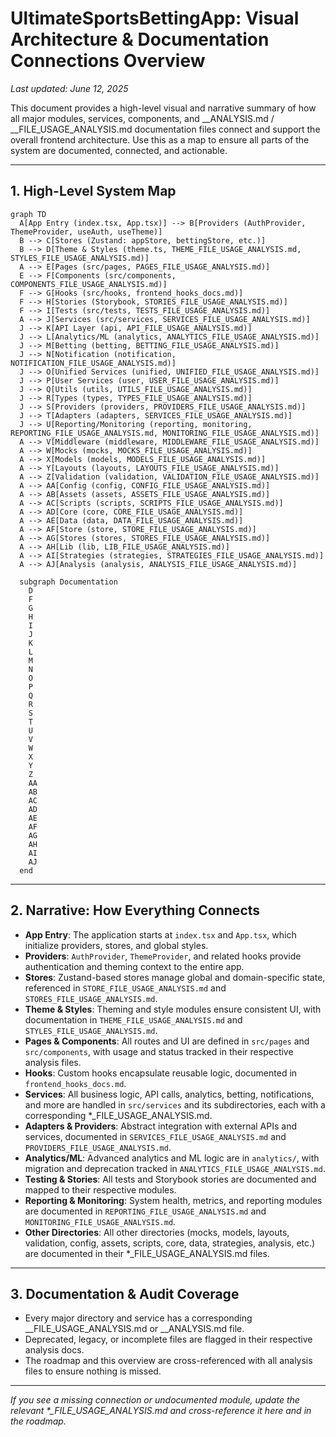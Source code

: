 # UltimateSportsBettingApp: Visual Architecture & Documentation Connections Overview

_Last updated: June 12, 2025_

This document provides a high-level visual and narrative summary of how all major modules, services, components, and _\_ANALYSIS.md / _\_FILE_USAGE_ANALYSIS.md documentation files connect and support the overall frontend architecture. Use this as a map to ensure all parts of the system are documented, connected, and actionable.

---

## 1. High-Level System Map

```mermaid
graph TD
  A[App Entry (index.tsx, App.tsx)] --> B[Providers (AuthProvider, ThemeProvider, useAuth, useTheme)]
  B --> C[Stores (Zustand: appStore, bettingStore, etc.)]
  B --> D[Theme & Styles (theme.ts, THEME_FILE_USAGE_ANALYSIS.md, STYLES_FILE_USAGE_ANALYSIS.md)]
  A --> E[Pages (src/pages, PAGES_FILE_USAGE_ANALYSIS.md)]
  E --> F[Components (src/components, COMPONENTS_FILE_USAGE_ANALYSIS.md)]
  F --> G[Hooks (src/hooks, frontend_hooks_docs.md)]
  F --> H[Stories (Storybook, STORIES_FILE_USAGE_ANALYSIS.md)]
  F --> I[Tests (src/tests, TESTS_FILE_USAGE_ANALYSIS.md)]
  A --> J[Services (src/services, SERVICES_FILE_USAGE_ANALYSIS.md)]
  J --> K[API Layer (api, API_FILE_USAGE_ANALYSIS.md)]
  J --> L[Analytics/ML (analytics, ANALYTICS_FILE_USAGE_ANALYSIS.md)]
  J --> M[Betting (betting, BETTING_FILE_USAGE_ANALYSIS.md)]
  J --> N[Notification (notification, NOTIFICATION_FILE_USAGE_ANALYSIS.md)]
  J --> O[Unified Services (unified, UNIFIED_FILE_USAGE_ANALYSIS.md)]
  J --> P[User Services (user, USER_FILE_USAGE_ANALYSIS.md)]
  J --> Q[Utils (utils, UTILS_FILE_USAGE_ANALYSIS.md)]
  J --> R[Types (types, TYPES_FILE_USAGE_ANALYSIS.md)]
  J --> S[Providers (providers, PROVIDERS_FILE_USAGE_ANALYSIS.md)]
  J --> T[Adapters (adapters, SERVICES_FILE_USAGE_ANALYSIS.md)]
  J --> U[Reporting/Monitoring (reporting, monitoring, REPORTING_FILE_USAGE_ANALYSIS.md, MONITORING_FILE_USAGE_ANALYSIS.md)]
  A --> V[Middleware (middleware, MIDDLEWARE_FILE_USAGE_ANALYSIS.md)]
  A --> W[Mocks (mocks, MOCKS_FILE_USAGE_ANALYSIS.md)]
  A --> X[Models (models, MODELS_FILE_USAGE_ANALYSIS.md)]
  A --> Y[Layouts (layouts, LAYOUTS_FILE_USAGE_ANALYSIS.md)]
  A --> Z[Validation (validation, VALIDATION_FILE_USAGE_ANALYSIS.md)]
  A --> AA[Config (config, CONFIG_FILE_USAGE_ANALYSIS.md)]
  A --> AB[Assets (assets, ASSETS_FILE_USAGE_ANALYSIS.md)]
  A --> AC[Scripts (scripts, SCRIPTS_FILE_USAGE_ANALYSIS.md)]
  A --> AD[Core (core, CORE_FILE_USAGE_ANALYSIS.md)]
  A --> AE[Data (data, DATA_FILE_USAGE_ANALYSIS.md)]
  A --> AF[Store (store, STORE_FILE_USAGE_ANALYSIS.md)]
  A --> AG[Stores (stores, STORES_FILE_USAGE_ANALYSIS.md)]
  A --> AH[Lib (lib, LIB_FILE_USAGE_ANALYSIS.md)]
  A --> AI[Strategies (strategies, STRATEGIES_FILE_USAGE_ANALYSIS.md)]
  A --> AJ[Analysis (analysis, ANALYSIS_FILE_USAGE_ANALYSIS.md)]

  subgraph Documentation
    D
    F
    G
    H
    I
    J
    K
    L
    M
    N
    O
    P
    Q
    R
    S
    T
    U
    V
    W
    X
    Y
    Z
    AA
    AB
    AC
    AD
    AE
    AF
    AG
    AH
    AI
    AJ
  end
```

---

## 2. Narrative: How Everything Connects

- **App Entry**: The application starts at `index.tsx` and `App.tsx`, which initialize providers, stores, and global styles.
- **Providers**: `AuthProvider`, `ThemeProvider`, and related hooks provide authentication and theming context to the entire app.
- **Stores**: Zustand-based stores manage global and domain-specific state, referenced in `STORE_FILE_USAGE_ANALYSIS.md` and `STORES_FILE_USAGE_ANALYSIS.md`.
- **Theme & Styles**: Theming and style modules ensure consistent UI, with documentation in `THEME_FILE_USAGE_ANALYSIS.md` and `STYLES_FILE_USAGE_ANALYSIS.md`.
- **Pages & Components**: All routes and UI are defined in `src/pages` and `src/components`, with usage and status tracked in their respective analysis files.
- **Hooks**: Custom hooks encapsulate reusable logic, documented in `frontend_hooks_docs.md`.
- **Services**: All business logic, API calls, analytics, betting, notifications, and more are handled in `src/services` and its subdirectories, each with a corresponding \*\_FILE_USAGE_ANALYSIS.md.
- **Adapters & Providers**: Abstract integration with external APIs and services, documented in `SERVICES_FILE_USAGE_ANALYSIS.md` and `PROVIDERS_FILE_USAGE_ANALYSIS.md`.
- **Analytics/ML**: Advanced analytics and ML logic are in `analytics/`, with migration and deprecation tracked in `ANALYTICS_FILE_USAGE_ANALYSIS.md`.
- **Testing & Stories**: All tests and Storybook stories are documented and mapped to their respective modules.
- **Reporting & Monitoring**: System health, metrics, and reporting modules are documented in `REPORTING_FILE_USAGE_ANALYSIS.md` and `MONITORING_FILE_USAGE_ANALYSIS.md`.
- **Other Directories**: All other directories (mocks, models, layouts, validation, config, assets, scripts, core, data, strategies, analysis, etc.) are documented in their \*\_FILE_USAGE_ANALYSIS.md files.

---

## 3. Documentation & Audit Coverage

- Every major directory and service has a corresponding _\_FILE_USAGE_ANALYSIS.md or _\_ANALYSIS.md file.
- Deprecated, legacy, or incomplete files are flagged in their respective analysis docs.
- The roadmap and this overview are cross-referenced with all analysis files to ensure nothing is missed.

---

_If you see a missing connection or undocumented module, update the relevant \*\_FILE_USAGE_ANALYSIS.md and cross-reference it here and in the roadmap._
